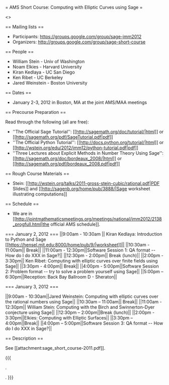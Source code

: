 = AMS Short Course: Computing with Elliptic Curves using Sage =

<<TableOfContents>>

== Mailing lists ==

  * Participants: https://groups.google.com/group/sage-jmm2012
  * Organizers: http://groups.google.com/group/sage-short-course

== People ==

 * William Stein - Univ of Washington
 * Noam Elkies - Harvard University
 * Kiran Kedlaya - UC San Diego
 * Ken Ribet - UC Berkeley
 * Jared Weinstein - Boston University

== Dates ==

 * January 2-3, 2012 in Boston, MA at the joint AMS/MAA meetings

== Precourse Preparation ==

Read through the following (all are free):

 * ''The Official Sage Tutorial'': [[http://sagemath.org/doc/tutorial/|html]] or [[http://sagemath.org/pdf/SageTutorial.pdf|pdf]]
 * ''The Official Python Tutorial'': [[http://docs.python.org/tutorial/|html]] or [[http://wstein.org/edu/2012/jmm12/python-tutorial.pdf|pdf]]
 * ''Three Lectures about Explicit Methods in Number Theory Using Sage'': [[http://sagemath.org/doc/bordeaux_2008/|html]] or [[http://sagemath.org/pdf/bordeaux_2008.pdf|pdf]]

== Rough Course Materials ==

 * Stein:  [[http://wstein.org/talks/2011-gross-stein-cubic/rational.pdf|PDF Slides]] and [[http://sagenb.org/home/pub/3888/|Sage worksheet illustrating computations]]

== Schedule ==

 * We are in [[http://jointmathematicsmeetings.org/meetings/national/jmm2012/2138_progfull.html|the official AMS schedule]].

=== January 2, 2012 ===
||9:00am - 10:30am || Kiran Kedlaya: Introduction to Python and Sage [[https://hensel.mit.edu:8000/home/pub/9/|worksheet]]||
||10:30am - 11:00am|| Break||
||11:00am - 12:30pm||Software Session 1: QA format -- How do I do XXX in Sage?||
||12:30pm - 2:00pm|| Break (lunch)||
||2:00pm - 3:30pm|| Ken Ribet: Computing with elliptic curves over finite fields using Sage||
||3:30pm - 4:00pm|| Break||
||4:00pm - 5:00pm||Software Session 2: Problem format -- try to solve a problem yourself using Sage||
||5:00pm – 6:30pm||Reception: Back Bay Ballroom D - Sheraton||


=== January 3, 2012 ===

||9:00am - 10:30am||Jared Weinstein: Computing with elliptic curves over the rational numbers using Sage||
||10:30am – 11:00am|| Break||
||11:00am - 12:30pm|| William Stein: Computing with the Birch and Swinnerton-Dyer conjecture using Sage||
||12:30pm – 2:00pm||Break (lunch)||
||2:00pm - 3:30pm||Elkies: Computing with Elliptic Surfaces||
||3:30pm – 4:00pm||Break||
||4:00pm – 5:00pm||Software Session 3: QA format -- How do I do XXX in Sage?||


== Description ==

  See [[attachment:sage_short_course-2011.pdf]].



{{{

.
























.
}}}
